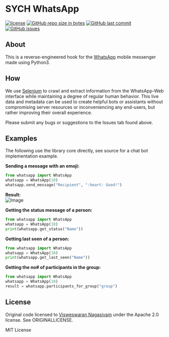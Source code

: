 # SYCH WhatsApp

[![license](https://img.shields.io/github/license/CNajm/SYCH-WhatsApp.svg)](https://github.com/CNajm/SYCH-WhatsApp/)
[![GitHub repo size in bytes](https://img.shields.io/github/repo-size/CNajm/SYCH-WhatsApp.svg)](https://github.com/CNajm/SYCH-WhatsApp)
[![GitHub last commit](https://img.shields.io/github/last-commit/CNajm/SYCH-WhatsApp.svg)](https://github.com/CNajm/SYCH-WhatsApp/)
[![GitHub issues](https://img.shields.io/github/issues/CNajm/SYCH-WhatsApp.svg)](https://github.com/CNajm/SYCH-WhatsApp/)

## About
This is a reverse-engineered hook for the [WhatsApp](https://www.whatsapp.com) mobile messenger made using Python3.

## How
We use [Selenium](http://www.seleniumhq.org) to crawl and extract information from the WhatsApp-Web interface while maintaining a degree of regular human behavior. This live data and metadata can be used to create helpful bots or assistants without compromising server resources or inconveniencing any end-users, but rather improving their overall experience.  

Please submit any bugs or suggestions to the Issues tab found above.  

## Examples
The following use the library core directly, see source for a chat bot implementation example.

**Sending a message with an emoji:**

```python
from whatsapp import WhatsApp
whatsapp = WhatsApp(10)
whatsapp.send_message("Recipient", ":heart: Good!")  
```
**Result:** <br>
![Image](https://raw.githubusercontent.com/CNajm/SYCH-WhatsApp/master/Screenshot%20(747).png)

**Getting the status message of a person:**

```python
from whatsapp import WhatsApp
whatsapp = WhatsApp(10)
print(whatsapp.get_status("Name"))
```

**Getting last seen of a person:**

```python
from whatsapp import WhatsApp
whatsapp = WhatsApp(10)
print(whatsapp.get_last_seen("Name"))
```

**Getting the no# of participants in the group:**

```python
from whatsapp import WhatsApp
whatsapp = WhatsApp(10)
result = whatsapp.participants_for_group("group")
```

## License
Original code licensed to [Visweswaran Nagasivam](https://github.com/VISWESWARAN1998/Simple-Yet-Hackable-WhatsApp-api) under the Apache 2.0 license. See ORIGINALLICENSE.

MIT License
